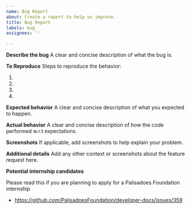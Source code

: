 ```yaml
---
name: Bug Report
about: Create a report to help us improve.
title: Bug Report
labels: bug
assignees: ''

---
```


**Describe the bug**
A clear and concise description of what the bug is.

**To Reproduce**
Steps to reproduce the behavior:

1.
2.
3.
4.

**Expected behavior**
A clear and concise description of what you expected to happen.

**Actual behavior**
A clear and concise description of how the code performed w.r.t expectations.

**Screenshots**
If applicable, add screenshots to help explain your problem.

**Additional details**
Add any other context or screenshots about the feature request here.

**Potential internship candidates**

Please read this if you are planning to apply for a Palisadoes Foundation internship 
- https://github.com/PalisadoesFoundation/developer-docs/issues/359

